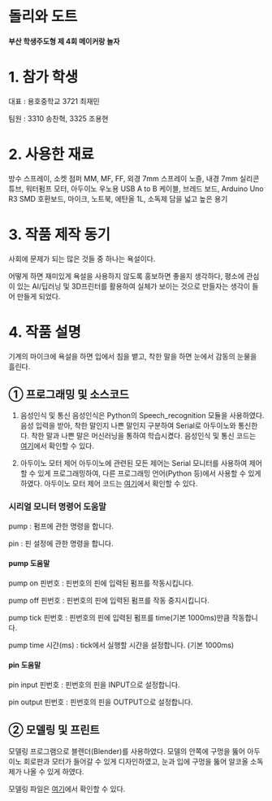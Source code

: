 # **돌리와 도트**

#### 부산 학생주도형 제 4회 메이커랑 놀자



# 1. 참가 학생

대표 : 용호중학교 3721 최재민

팀원 : 3310 송찬혁, 3325 조용현



# 2. 사용한 재료

방수 스프레이, 소켓 점퍼 MM, MF, FF, 외경 7mm 스프레이 노즐, 내경 7mm 실리콘 튜브, 워터펌프 모터, 아두이노 우노용 USB A to B 케이블, 브레드 보드, Arduino Uno R3 SMD 호환보드, 마이크, 노트북, 에탄올 1L, 소독제 담을 넓고 높은 용기



# 3. 작품 제작 동기

사회에 문제가 되는 많은 것들 중 하나는 욕설이다. 

어떻게 하면 재미있게 욕설을 사용하지 않도록 홍보하면 좋을지 생각하다, 평소에 관심이 있는 AI/딥러닝 및 3D프린터를 활용하여 실체가 보이는 것으로 만들자는 생각이 들어 만들게 되었다.



# 4. 작품 설명

기계의 마이크에 욕설을 하면 입에서 침을 뱉고, 착한 말을 하면 눈에서 감동의 눈물을 흘린다.



## ① 프로그래밍 및 소스코드

1. 음성인식 및 통신
    음성인식은 Python의 Speech_recognition 모듈을 사용하였다.
    음성 입력을 받아, 착한 말인지 나쁜 말인지 구분하여 Serial로 아두이노와 통신한다.
    착한 말과 나쁜 말은 머신러닝을 통하여 학습시켰다.
    음성인식 및 통신 코드는 [여기](https://chicken-moo.com/maker/pythonCode)에서 확인할 수 있다.



2. 아두이노 모터 제어
    아두이노에 관련된 모든 제어는 Serial 모니터를 사용하여 제어할 수 있게 프로그래밍하여, 다른 프로그래밍 언어(Python 등)에서 사용할 수 있게 하였다.
    아두이노 모터 제어 코드는 [여기](https://chicken-moo.com/maker/arduinoCode)에서 확인할 수 있다.



### 시리얼 모니터 명령어 도움말

pump : 펌프에 관한 명령을 합니다.

pin : 핀 설정에 관한 명령을 합니다.



#### pump 도움말

pump on 핀번호 : 핀번호의 핀에 입력된 펌프를 작동시킵니다.

pump off 핀번호 : 핀번호의 핀에 입력된 펌프를 작동 중지시킵니다.

pump tick 핀번호 : 핀번호의 핀에 입력된 펌프를 time(기본 1000ms)만큼 작동합니다.

pump time 시간(ms) : tick에서 실행할 시간을 설정합니다. (기본 1000ms)



#### pin 도움말

pin input 핀번호 : 핀번호의 핀을 INPUT으로 설정합니다.

pin output 핀번호 : 핀번호의 핀을 OUTPUT으로 설정합니다.



## ② 모델링 및 프린트

모델링 프로그램으로 블렌더(Blender)를 사용하였다.
 모델의 안쪽에 구멍을 뚫어 아두이노 회로판과 모터가 들어갈 수 있게 디자인하였고,
 눈과 입에 구멍을 뚫어 알코올 소독제가 나올 수 있게 하였다.

모델링 파일은 [여기](https://chicken-moo.com/maker/blender)에서 확인할 수 있다.
